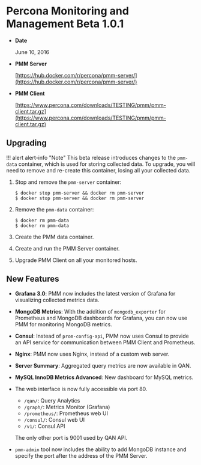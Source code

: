 # Percona Monitoring and Management Beta 1.0.1

* **Date**

    June 10, 2016

* **PMM Server**

    [https://hub.docker.com/r/percona/pmm-server/](https://hub.docker.com/r/percona/pmm-server/)

* **PMM Client**

    [https://www.percona.com/downloads/TESTING/pmm/pmm-client.tar.gz](https://www.percona.com/downloads/TESTING/pmm/pmm-client.tar.gz)

## Upgrading

!!! alert alert-info "Note"
    This beta release introduces changes to the `pmm-data` container, which is used for storing collected data. To upgrade, you will need to remove and re-create this container, losing all your collected data.

1. Stop and remove the `pmm-server` container:

    ```
    $ docker stop pmm-server && docker rm pmm-server
    $ docker stop pmm-server && docker rm pmm-server
    ```

2. Remove the `pmm-data` container:

    ```
    $ docker rm pmm-data
    $ docker rm pmm-data
    ```

3. Create the PMM data container.

4. Create and run the PMM Server container.

5. Upgrade PMM Client on all your monitored hosts.

## New Features

* **Grafana 3.0**: PMM now includes the latest version of Grafana for visualizing collected metrics data.
* **MongoDB Metrics**: With the addition of `mongodb_exporter` for Prometheus and MongoDB dashboards for Grafana, you can now use PMM for monitoring MongoDB metrics.
* **Consul**: Instead of `prom-config-api`, PMM now uses Consul to provide an API service for communication between PMM Client and Prometheus.
* **Nginx**: PMM now uses Nginx, instead of a custom web server.
* **Server Summary**: Aggregated query metrics are now available in QAN.
* **MySQL InnoDB Metrics Advanced**: New dashboard for MySQL metrics.
* The web interface is now fully accessible via port 80.
    * `/qan/`: Query Analytics
    * `/graph/`: Metrics Monitor (Grafana)
    * `/prometheus/`: Prometheus web UI
    * `/consul/`: Consul web UI
    * `/v1/`: Consul API

    The only other port is 9001 used by QAN API.
* `pmm-admin` tool now  includes the ability to add MongoDB instance and specify the port after the address of the PMM Server.
